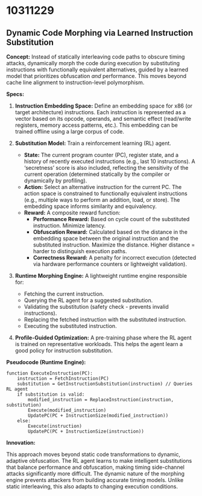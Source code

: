 # 10311229

## Dynamic Code Morphing via Learned Instruction Substitution

**Concept:** Instead of statically interleaving code paths to obscure timing attacks, dynamically morph the code during execution by substituting instructions with functionally equivalent alternatives, guided by a learned model that prioritizes obfuscation *and* performance. This moves beyond cache line alignment to instruction-level polymorphism.

**Specs:**

1.  **Instruction Embedding Space:** Define an embedding space for x86 (or target architecture) instructions.  Each instruction is represented as a vector based on its opcode, operands, and semantic effect (read/write registers, memory access patterns, etc.).  This embedding can be trained offline using a large corpus of code.

2.  **Substitution Model:** Train a reinforcement learning (RL) agent.
    *   **State:** The current program counter (PC), register state, and a history of recently executed instructions (e.g., last 10 instructions). A ‘secretness’ score is also included, reflecting the sensitivity of the current operation (determined statically by the compiler or dynamically by profiling).
    *   **Action:** Select an alternative instruction for the current PC. The action space is constrained to functionally equivalent instructions (e.g., multiple ways to perform an addition, load, or store).  The embedding space informs similarity and equivalency.
    *   **Reward:** A composite reward function:
        *   **Performance Reward:** Based on cycle count of the substituted instruction.  Minimize latency.
        *   **Obfuscation Reward:**  Calculated based on the distance in the embedding space between the original instruction and the substituted instruction.  Maximize the distance.  Higher distance = harder to distinguish execution paths.
        *   **Correctness Reward:**  A penalty for incorrect execution (detected via hardware performance counters or lightweight validation).

3.  **Runtime Morphing Engine:** A lightweight runtime engine responsible for:
    *   Fetching the current instruction.
    *   Querying the RL agent for a suggested substitution.
    *   Validating the substitution (safety check - prevents invalid instructions).
    *   Replacing the fetched instruction with the substituted instruction.
    *   Executing the substituted instruction.

4.  **Profile-Guided Optimization:** A pre-training phase where the RL agent is trained on representative workloads.  This helps the agent learn a good policy for instruction substitution.

**Pseudocode (Runtime Engine):**

```
function ExecuteInstruction(PC):
    instruction = FetchInstruction(PC)
    substitution = GetInstructionSubstitution(instruction) // Queries RL agent
    if substitution is valid:
        modified_instruction = ReplaceInstruction(instruction, substitution)
        Execute(modified_instruction)
        UpdatePC(PC + InstructionSize(modified_instruction))
    else:
        Execute(instruction)
        UpdatePC(PC + InstructionSize(instruction))
```

**Innovation:**

This approach moves beyond static code transformations to dynamic, adaptive obfuscation. The RL agent learns to make intelligent substitutions that balance performance and obfuscation, making timing side-channel attacks significantly more difficult. The dynamic nature of the morphing engine prevents attackers from building accurate timing models.  Unlike static interleaving, this also adapts to changing execution conditions.